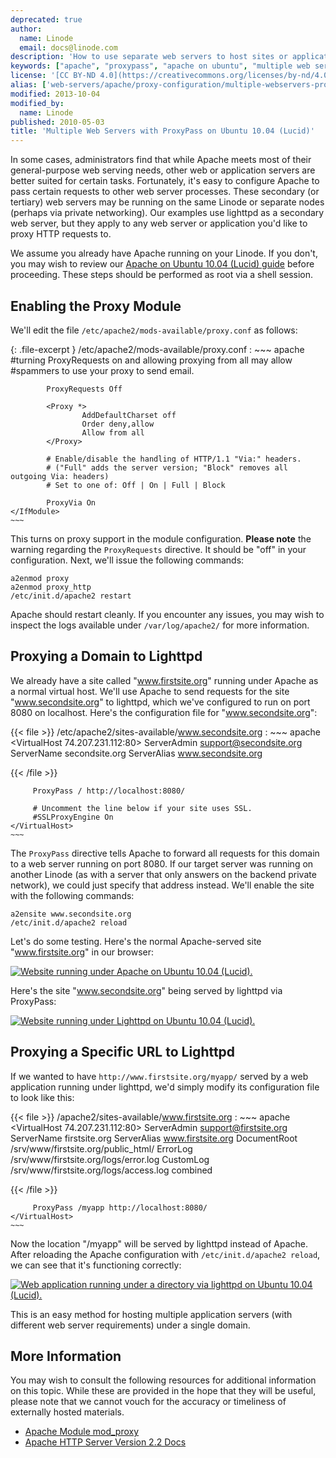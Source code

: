 ```yaml
---
deprecated: true
author:
  name: Linode
  email: docs@linode.com
description: 'How to use separate web servers to host sites or applications using ProxyPass with Apache.'
keywords: ["apache", "proxypass", "apache on ubuntu", "multiple web servers"]
license: '[CC BY-ND 4.0](https://creativecommons.org/licenses/by-nd/4.0)'
alias: ['web-servers/apache/proxy-configuration/multiple-webservers-proxypass-ubuntu-10-04-lucid/','websites/apache/multiple-web-servers-with-proxypass-on-ubuntu-10-04-lucid/']
modified: 2013-10-04
modified_by:
  name: Linode
published: 2010-05-03
title: 'Multiple Web Servers with ProxyPass on Ubuntu 10.04 (Lucid)'
---
```




In some cases, administrators find that while Apache meets most of their general-purpose web serving needs, other web or application servers are better suited for certain tasks. Fortunately, it's easy to configure Apache to pass certain requests to other web server processes. These secondary (or tertiary) web servers may be running on the same Linode or separate nodes (perhaps via private networking). Our examples use lighttpd as a secondary web server, but they apply to any web server or application you'd like to proxy HTTP requests to.

We assume you already have Apache running on your Linode. If you don't, you may wish to review our [Apache on Ubuntu 10.04 (Lucid) guide](/docs/web-servers/apache/installation/ubuntu-10.04-lucid) before proceeding. These steps should be performed as root via a shell session.

Enabling the Proxy Module
-------------------------

We'll edit the file `/etc/apache2/mods-available/proxy.conf` as follows:

{: .file-excerpt }
/etc/apache2/mods-available/proxy.conf
:   ~~~ apache
    <IfModule mod_proxy.c>
            #turning ProxyRequests on and allowing proxying from all may allow
            #spammers to use your proxy to send email.

            ProxyRequests Off

            <Proxy *>
                    AddDefaultCharset off
                    Order deny,allow
                    Allow from all
            </Proxy>

            # Enable/disable the handling of HTTP/1.1 "Via:" headers.
            # ("Full" adds the server version; "Block" removes all outgoing Via: headers)
            # Set to one of: Off | On | Full | Block

            ProxyVia On
    </IfModule>
    ~~~

This turns on proxy support in the module configuration. **Please note** the warning regarding the `ProxyRequests` directive. It should be "off" in your configuration. Next, we'll issue the following commands:

    a2enmod proxy
    a2enmod proxy_http
    /etc/init.d/apache2 restart

Apache should restart cleanly. If you encounter any issues, you may wish to inspect the logs available under `/var/log/apache2/` for more information.

Proxying a Domain to Lighttpd
-----------------------------

We already have a site called "www.firstsite.org" running under Apache as a normal virtual host. We'll use Apache to send requests for the site "www.secondsite.org" to lighttpd, which we've configured to run on port 8080 on localhost. Here's the configuration file for "www.secondsite.org":

{{< file >}}
/etc/apache2/sites-available/www.secondsite.org
:   ~~~ apache
<VirtualHost 74.207.231.112:80>
ServerAdmin support@secondsite.org
ServerName secondsite.org
ServerAlias www.secondsite.org

{{< /file >}}

         ProxyPass / http://localhost:8080/

         # Uncomment the line below if your site uses SSL.
         #SSLProxyEngine On
    </VirtualHost>
    ~~~

The `ProxyPass` directive tells Apache to forward all requests for this domain to a web server running on port 8080. If our target server was running on another Linode (as with a server that only answers on the backend private network), we could just specify that address instead. We'll enable the site with the following commands:

    a2ensite www.secondsite.org
    /etc/init.d/apache2 reload

Let's do some testing. Here's the normal Apache-served site "www.firstsite.org" in our browser:

[![Website running under Apache on Ubuntu 10.04 (Lucid).](/docs/assets/202-proxypass-apache-site.png)](/docs/assets/202-proxypass-apache-site.png)

Here's the site "www.secondsite.org" being served by lighttpd via ProxyPass:

[![Website running under Lighttpd on Ubuntu 10.04 (Lucid).](/docs/assets/203-proxypass-lighttpd-site.png)](/docs/assets/203-proxypass-lighttpd-site.png)

Proxying a Specific URL to Lighttpd
-----------------------------------

If we wanted to have `http://www.firstsite.org/myapp/` served by a web application running under lighttpd, we'd simply modify its configuration file to look like this:

{{< file >}}
/apache2/sites-available/www.firstsite.org
:   ~~~ apache
<VirtualHost 74.207.231.112:80>
ServerAdmin support@firstsite.org
ServerName firstsite.org
ServerAlias www.firstsite.org
DocumentRoot /srv/www/firstsite.org/public_html/
ErrorLog /srv/www/firstsite.org/logs/error.log
CustomLog /srv/www/firstsite.org/logs/access.log combined

{{< /file >}}

         ProxyPass /myapp http://localhost:8080/
    </VirtualHost>
    ~~~

Now the location "/myapp" will be served by lighttpd instead of Apache. After reloading the Apache configuration with `/etc/init.d/apache2 reload`, we can see that it's functioning correctly:

[![Web application running under a directory via lighttpd on Ubuntu 10.04 (Lucid).](/docs/assets/204-proxypass-lighttpd-directory.png)](/docs/assets/204-proxypass-lighttpd-directory.png)

This is an easy method for hosting multiple application servers (with different web server requirements) under a single domain.

More Information
----------------

You may wish to consult the following resources for additional information on this topic. While these are provided in the hope that they will be useful, please note that we cannot vouch for the accuracy or timeliness of externally hosted materials.

- [Apache Module mod\_proxy](http://httpd.apache.org/docs/2.2/mod/mod_proxy.html)
- [Apache HTTP Server Version 2.2 Docs](http://httpd.apache.org/docs/2.2/)
